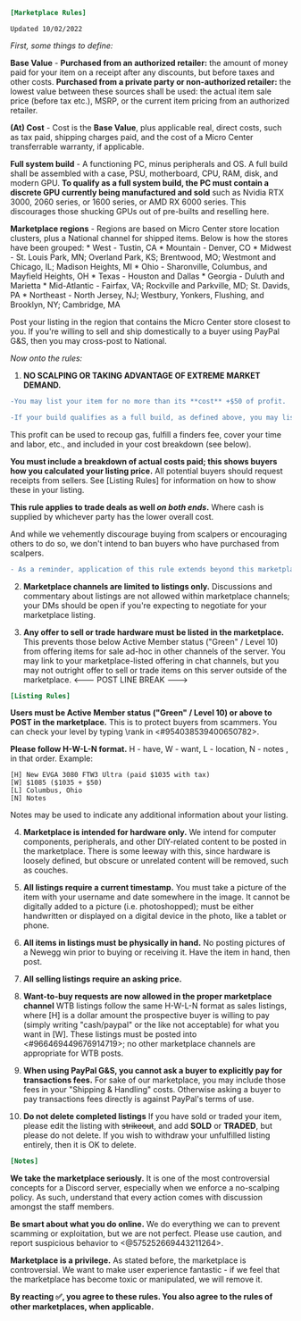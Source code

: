 ```ini
[Marketplace Rules]
```
`Updated 10/02/2022`

*First, some things to define:*

**Base Value** -
__Purchased from an authorized retailer:__ the amount of money paid for your item on a receipt after any discounts, but before taxes and other costs.
__Purchased from a private party or non-authorized retailer:__ the lowest value between these sources shall be used: the actual item sale price (before tax etc.), MSRP, or the current item pricing from an authorized retailer.

**(At) Cost** - Cost is the **Base Value**, plus applicable real, direct costs, such as tax paid, shipping charges paid, and the cost of a Micro Center transferrable warranty, if applicable.

**Full system build** - A functioning PC, minus peripherals and OS. A full build shall be assembled with a case, PSU, motherboard, CPU, RAM, disk, and modern GPU. **To qualify as a full system build, the PC must contain a discrete GPU currently being manufactured and sold** such as Nvidia RTX 3000, 2060 series, or 1600 series, or AMD RX 6000 series. This discourages those shucking GPUs out of pre-builts and reselling here.

**Marketplace regions** - Regions are based on Micro Center store location clusters, plus a National channel for shipped items. Below is how the stores have been grouped:
    * West - Tustin, CA
    * Mountain - Denver, CO
    * Midwest - St. Louis Park, MN; Overland Park, KS; Brentwood, MO; Westmont and Chicago, IL; Madison Heights, MI
    * Ohio - Sharonville, Columbus, and Mayfield Heights, OH
    * Texas - Houston and Dallas
    * Georgia - Duluth and Marietta
    * Mid-Atlantic - Fairfax, VA; Rockville and Parkville, MD;  St. Davids, PA
    * Northeast - North Jersey, NJ; Westbury, Yonkers, Flushing, and Brooklyn, NY; Cambridge, MA

Post your listing in the region that contains the Micro Center store closest to you. If you're willing to sell and ship domestically to a buyer using PayPal G&S, then you may cross-post to National.

*Now onto the rules:*

1. **NO SCALPING OR TAKING ADVANTAGE OF EXTREME MARKET DEMAND.**
```diff
-You may list your item for no more than its **cost** +$50 of profit.
```
```diff
-If your build qualifies as a full build, as defined above, you may list it for no more than its **cost** +$200 of profit/build fees. Exception - if you are a legitimate business entity registered in your state, you may continue pricing your full build fees for your business channels as you do today, but any full builds listed here are capped at +$200.
```
This profit can be used to recoup gas, fulfill a finders fee, cover your time and labor, etc., and included in your cost breakdown (see below).

**You must include a breakdown of actual costs paid; this shows buyers how you calculated your listing price.** All potential buyers should request receipts from sellers. See [Listing Rules] for information on how to show these in your listing.

**This rule applies to trade deals as well *on both ends*.** Where cash is supplied by whichever party has the lower overall cost.

And while we vehemently discourage buying from scalpers or encouraging others to do so, we don't intend to ban buyers who have purchased from scalpers.
```diff
- As a reminder, application of this rule extends beyond this marketplace; it includes your selling and trading activity outside of this server, such as on Reddit HWS and FB Marketplace. Scalping off server will result in a ban.
```
2. **Marketplace channels are limited to listings only.** Discussions and commentary about listings are not allowed within marketplace channels; your DMs should be open if you're expecting to negotiate for your marketplace listing.

3. **Any offer to sell or trade hardware must be listed in the marketplace.** This prevents those below Active Member status ("Green" / Level 10) from offering items for sale ad-hoc in other channels of the server. You may link to your marketplace-listed offering in chat channels, but you may not outright offer to sell or trade items on this server outside of the marketplace.
<--- POST LINE BREAK --->
```ini
[Listing Rules]
```
**Users must be Active Member status ("Green" / Level 10) or above to POST in the marketplace.** This is to protect buyers from scammers. You can check your level by typing \rank in <#954038539400650782>.

**Please follow H-W-L-N format.** H - have, W - want, L - location, N - notes , in that order. Example:
```
[H] New EVGA 3080 FTW3 Ultra (paid $1035 with tax)
[W] $1085 ($1035 + $50)
[L] Columbus, Ohio
[N] Notes
```
Notes may be used to indicate any additional information about your listing.

4. **Marketplace is intended for hardware only.** We intend for computer components, peripherals, and other DIY-related content to be posted in the marketplace. There is some leeway with this, since hardware is loosely defined, but obscure or unrelated content will be removed, such as couches.

5. **All listings require a current timestamp.** You must take a picture of the item with your username and date somewhere in the image. It cannot be digitally added to a picture (i.e. photoshopped); must be either handwritten or displayed on a digital device in the photo, like a tablet or phone.

6. **All items in listings must be physically in hand.** No posting pictures of a Newegg win prior to buying or receiving it. Have the item in hand, then post.

7. **All selling listings require an asking price.**

8. **Want-to-buy requests are now allowed in the proper marketplace channel** WTB listings follow the same H-W-L-N format as sales listings, where [H] is a dollar amount the prospective buyer is willing to pay (simply writing "cash/paypal" or the like not acceptable) for what you want in [W]. These listings must be posted into <#966469449676914719>; no other marketplace channels are appropriate for WTB posts.

9. **When using PayPal G&S, you cannot ask a buyer to explicitly pay for transactions fees.** For sake of our marketplace, you may include those fees in your "Shipping & Handling" costs. Otherwise asking a buyer to pay transactions fees directly is against PayPal's terms of use.

10.  **Do not delete completed listings** If you have sold or traded your item, please edit the listing with ~~strikeout~~, and add **SOLD** or **TRADED**, but please do not delete. If you wish to withdraw your unfulfilled listing entirely, then it is OK to delete.
```ini
[Notes]
```
**We take the marketplace seriously.** It is one of the most controversial concepts for a Discord server, especially when we enforce a no-scalping policy. As such, understand that every action comes with discussion amongst the staff members.

**Be smart about what you do online.** We do everything we can to prevent scamming or exploitation, but we are not perfect. Please use caution, and report suspicious behavior to <@575252669443211264>.

**Marketplace is a privilege.** As stated before, the marketplace is controversial. We want to make user experience fantastic - if we feel that the marketplace has become toxic or manipulated, we will remove it.


**By reacting :white_check_mark:, you agree to these rules. You also agree to the rules of other marketplaces, when applicable.**